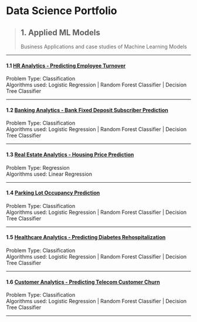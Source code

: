 # Data Science Portfolio


> ## 1. Applied ML Models
> Business Applications and case studies of Machine Learning Models

***

#### 1.1 [HR Analytics - Predicting Employee Turnover](https://github.com/ankurdhamija83/Data-Science-Portfolio/blob/master/Applied-ML-Models/HR-Analytics/HR-Analytics-Predicting%20Employee%20Turnover.ipynb)
Problem Type: Classification<br> 
Algorithms used: Logistic Regression | Random Forest Classifier | Decision Tree Classifier

***

#### 1.2 [Banking Analytics - Bank Fixed Deposit Subscriber Prediction](https://github.com/ankurdhamija83/Data-Science-Portfolio/blob/master/Applied-ML-Models/Bank-Fixed-Deposit-Subscriber/Bank-Marketing-Database.ipynb)
Problem Type: Classification<br>
Algorithms used: Logistic Regression | Random Forest Classifier | Decision Tree Classifier

***

#### 1.3 [Real Estate Analytics - Housing Price Prediction](https://github.com/ankurdhamija83/Data-Science-Portfolio/blob/master/Applied-ML-Models/Housing-Price-Prediction/Multi-Linear-Regression.ipynb)
Problem Type: Regression<br>
Algorithms used: Linear Regression

***

#### 1.4 [Parking Lot Occupancy Prediction](https://github.com/ankurdhamija83/Data-Science-Portfolio/blob/master/Applied-ML-Models/Parking-Occupancy-Prediction/submission-final.ipynb)
Problem Type: Classification<br>
Algorithms used: Logistic Regression | Random Forest Classifier | Decision Tree Classifier

***

#### 1.5 [Healthcare Analytics - Predicting Diabetes Rehospitalization](https://github.com/ankurdhamija83/Data-Science-Portfolio/blob/master/Applied-ML-Models/Predict-Diabetes-Rehospitalization/submission-final.ipynb)
Problem Type: Classification<br>
Algorithms used: Logistic Regression | Random Forest Classifier | Decision Tree Classifier

***

#### 1.6 [Customer Analytics - Predicting Telecom Customer Churn](https://github.com/ankurdhamija83/Data-Science-Portfolio/blob/master/Applied-ML-Models/Telecom-Customer-Churn/Logistic-Regression.ipynb)
Problem Type: Classification<br>
Algorithms used: Logistic Regression | Random Forest Classifier | Decision Tree Classifier

***


